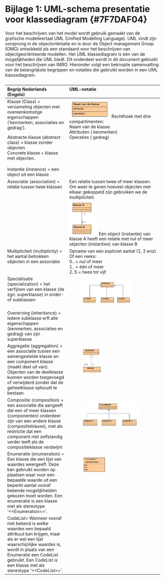 # Bijlage 1: UML-schema presentatie voor klassediagram {#7F7DAF04}

Voor het beschrijven van het model wordt gebruik gemaakt van de grafische modelleertaal UML (Unified Modelling Language). UML vindt zijn oorsprong in de objectoriëntatie en is door de Object management Groep (OMG) ontwikkeld als een standaard voor het beschrijven van objectgeoriënteerde modellen. Het UML klassediagram is één van de mogelijkheden die UML biedt. Dit onderdeel wordt in dit document gebruikt voor het beschrijven van IMRO. Hieronder volgt een beknopte samenvatting van de belangrijkste begrippen en notaties die gebruikt worden in een UML klassediagram.

<table style='width: 100%;'><caption></caption>
<colgroup><col id='col1' style='width: 40.05955107650023%;'>
<col id='col2' style='width: 59.940448923499765%;'>
</colgroup>
<thead valign='top'><tr><th align='left'>Begrip Nederlands (Engels)<br/>
</th>
<th align='left'>UML-notatie<br/>
</th>
</tr>
</thead>
<tbody valign='top'><tr><td align='left'>Klasse (Class) = verzameling objecten met overeenkomstige eigenschappen (‘kenmerken, associaties en gedrag’).

Abstracte klasse (abstract class) = klasse zonder objecten.<br/>
Concrete klasse = klasse met objecten.<br/>
</td>
<td align='left'><img src='media/image16.png' alt='Afbeelding met tekst, schermopname, Lettertype, lijn' style='width: 46.433675633877826%;'></img>
Rechthoek met drie compartimenten:<br/>
Naam van de klasse<br/>
Attributen ( kenmerken)<br/>
Operaties ( gedrag)<br/>
</td>
</tr>
<tr><td align='left'>Instantie (instance) = een object uit een klasse<br/>
</td>
<td align='left'></td>
</tr>
<tr><td align='left'>Associatie (association) = relatie tussen twee klassen<br/>
</td>
<td align='left'>Een relatie tussen twee of meer klassen. Om weer te geven hoeveel objecten met elkaar gekoppeld zijn gebruiken we de multipliciteit.<br/>
<img src='media/image17.png' alt='Afbeelding met tekst, schermopname, Lettertype, lijn' style='width: 32.10230503762498%;'></img>
Eén object (instantie) van klasse A heeft een relatie met nul of meer objecten (instanties) van klasse B<br/>
</td>
</tr>
<tr><td align='left'>Multipliciteit (multiplicity) = het aantal betrokken objecten in een associatie

</td>
<td align='left'>Opname van een expliciet aantal (1, 2 enz)<br/>
Of een reeks:<br/>
0.. = nul of meer<br/>
1..  = één of meer<br/>
2..5 = twee tot vijf<br/>
</td>
</tr>
<tr><td align='left'>Specialisatie (specialization) = het verfijnen van een klasse (de zgn. superklasse) in onder- of subklassen

</td>
<td align='left'><figure><img src='media/image18.png' alt='Afbeelding met tekst, lijn, Rechthoek, schermopname' style='width: 78.53598067150281%;'></img>
<figcaption></figcaption></figure>

</td>
</tr>
<tr><td align='left'>Overerving (inheritance) = iedere subklasse erft alle eigenschappen (kenmerken, associaties en gedrag) van zijn superklasse<br/>
</td>
<td align='left'></td>
</tr>
<tr><td align='left'>Aggregatie (aggregation) = een associatie tussen een samengestelde klasse en een component klasse (maakt deel uit van). Objecten van de deelklasse kunnen worden toegevoegd of verwijderd zonder dat de geheelklasse ophoudt te bestaan.<br/>
</td>
<td align='left'><figure><img src='media/image19.png' alt='Afbeelding met tekst, schermopname, lijn, Rechthoek' style='width: 32.38892282140697%;'></img>
<figcaption></figcaption></figure>

</td>
</tr>
<tr><td align='left'>Compositie (composition) = een associatie die aangeeft dat een of meer klassen (componenten) onderdeel zijn van een andere klasse (compositieklasse), met als restrictie dat een component niet zelfstandig verder leeft als de compositieklasse verdwijnt<br/>
</td>
<td align='left'><figure><img src='media/image20.png' alt='Afbeelding met tekst, schermopname, lijn, Rechthoek' style='width: 88.85458194301945%;'></img>
<figcaption></figcaption></figure>

</td>
</tr>
<tr><td align='left'>Enumeratie (enumeration) = Een klasse die een lijst van waardes weergeeft. Deze kan gebruikt worden op plaatsen waar voor een bepaalde waarde uit een beperkt aantal vooraf bekende mogelijkheiden gekozen moet worden. Een enumeratie is een klasse met als stereotype ‘&lt;&lt;Enumeration&gt;&gt;’.<br/>
</td>
<td align='left'><figure><img src='media/image21.png' alt='Afbeelding met tekst, Lettertype, schermopname' style='width: 40.127873775044456%;'></img>
<figcaption></figcaption></figure>

</td>
</tr>
<tr><td align='left'>CodeList= Wanneer vooraf niet bekend is welke waardes een bepaald attribuut kan krijgen, maar als er wel een lijst waarschijnlijke waardes is, wordt in plaats van een Enumeratie een CodeList gebruikt. Een CodeList is een klasse met als stereotype ‘&lt;&lt;CodeList&gt;&gt;’.<br/>
</td>
<td align='left'></td>
</tr>
</tbody>
</table>


